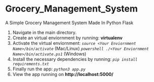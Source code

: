 # Grocery_Management_System
A Simple Grocery Management System Made In Python Flask

1. Navigate in the main directory.
2. Create an virtual enviornment by running:
   **virtualenv <Your Enviornment Name>**
3. Activate the virtual enviornment:
   *`source <Your Enviornment Name>/bin/activate`* (Mac/Linux)
   *`powershell ./<Your Enviornment Name>/bin/activate.ps1`* (Windows)
4. Install the necessary dependencies by running:
   *`pip install requirements.txt`*
5. Finally run the app:
   *`python3 app.py`*
6. View the app running on **http://localhost:5000/**
